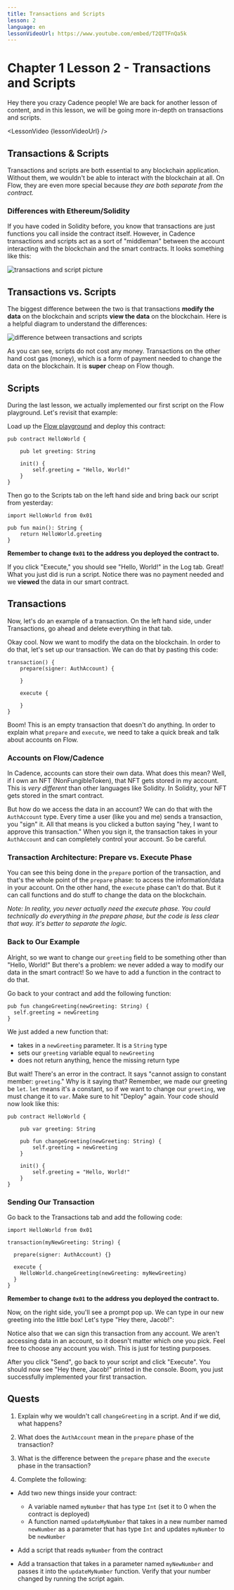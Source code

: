 ```yaml
---
title: Transactions and Scripts
lesson: 2
language: en
lessonVideoUrl: https://www.youtube.com/embed/T2QTTFnQa5k
---
```


<script>
  import LessonVideo from '$lib/components/atoms/LessonVideo.svelte';   
</script>

# Chapter 1 Lesson 2 - Transactions and Scripts

Hey there you crazy Cadence people! We are back for another lesson of content, and in this lesson, we will be going more in-depth on transactions and scripts.

<LessonVideo {lessonVideoUrl} />

## Transactions & Scripts

Transactions and scripts are both essential to any blockchain application. Without them, we wouldn't be able to interact with the blockchain at all. On Flow, they are even more special because *they are both separate from the contract.* 

### Differences with Ethereum/Solidity

If you have coded in Solidity before, you know that transactions are just functions you call inside the contract itself. However, in Cadence transactions and scripts act as a sort of "middleman" between the account interacting with the blockchain and the smart contracts. It looks something like this:

<img src="/courses/beginner-cadence/sctsworkflow.png" alt="transactions and script picture" size="400" />

## Transactions vs. Scripts

The biggest difference between the two is that transactions **modify the data** on the blockchain and scripts **view the data** on the blockchain. Here is a helpful diagram to understand the differences:

<img src="/courses/beginner-cadence/transactionvscript.png" alt="difference between transactions and scripts" size="400" />

As you can see, scripts do not cost any money. Transactions on the other hand cost gas (money), which is a form of payment needed to change the data on the blockchain. It is **super** cheap on Flow though.

## Scripts

During the last lesson, we actually implemented our first script on the Flow playground. Let's revisit that example:

Load up the [Flow playground](https://play.flow.com) and deploy this contract:

```cadence
pub contract HelloWorld {

    pub let greeting: String

    init() {
        self.greeting = "Hello, World!"
    }
}
```

Then go to the Scripts tab on the left hand side and bring back our script from yesterday:

```cadence
import HelloWorld from 0x01

pub fun main(): String {
    return HelloWorld.greeting
}
```

**Remember to change `0x01` to the address you deployed the contract to.**

If you click "Execute," you should see "Hello, World!" in the Log tab. Great! What you just did is run a script. Notice there was no payment needed and we **viewed** the data in our smart contract.

## Transactions

Now, let's do an example of a transaction. On the left hand side, under Transactions, go ahead and delete everything in that tab.

Okay cool. Now we want to modify the data on the blockchain. In order to do that, let's set up our transaction. We can do that by pasting this code:

```cadence
transaction() {
    prepare(signer: AuthAccount) {

    }

    execute {

    }
}
```

Boom! This is an empty transaction that doesn't do anything. In order to explain what `prepare` and `execute`, we need to take a quick break and talk about accounts on Flow.

### Accounts on Flow/Cadence

In Cadence, accounts can store their own data. What does this mean? Well, if I own an NFT (NonFungibleToken), that NFT gets stored in my account. This is *very different* than other languages like Solidity. In Solidity, your NFT gets stored in the smart contract. 

But how do we access the data in an account? We can do that with the `AuthAccount` type. Every time a user (like you and me) sends a transaction, you "sign" it. All that means is you clicked a button saying "hey, I want to approve this transaction." When you sign it, the transaction takes in your `AuthAccount` and can completely control your account. So be careful.

### Transaction Architecture: Prepare vs. Execute Phase

You can see this being done in the `prepare` portion of the transaction, and that's the whole point of the `prepare` phase: to access the information/data in your account. On the other hand, the `execute` phase can't do that. But it can call functions and do stuff to change the data on the blockchain. 

*Note: In reality, you never actually need the execute phase. You could technically do everything in the prepare phase, but the code is less clear that way. It's better to separate the logic.*

### Back to Our Example

Alright, so we want to change our `greeting` field to be something other than "Hello, World!" But there's a problem: we never added a way to modify our data in the smart contract! So we have to add a function in the contract to do that.

Go back to your contract and add the following function:

```cadence
pub fun changeGreeting(newGreeting: String) {
  self.greeting = newGreeting
}
```

We just added a new function that:
- takes in a `newGreeting` parameter. It is a `String` type
- sets our `greeting` variable equal to `newGreeting`
- does not return anything, hence the missing return type

But wait! There's an error in the contract. It says "cannot assign to constant member: `greeting`." Why is it saying that? Remember, we made our greeting be `let`. `let` means it's a constant, so if we want to change our `greeting`, we must change it to `var`. Make sure to hit "Deploy" again. Your code should now look like this:

```cadence
pub contract HelloWorld {

    pub var greeting: String

    pub fun changeGreeting(newGreeting: String) {
        self.greeting = newGreeting
    }

    init() {
        self.greeting = "Hello, World!"
    }
}
```

### Sending Our Transaction

Go back to the Transactions tab and add the following code:

```cadence
import HelloWorld from 0x01

transaction(myNewGreeting: String) {

  prepare(signer: AuthAccount) {}

  execute {
    HelloWorld.changeGreeting(newGreeting: myNewGreeting)
  }
}
```

**Remember to change `0x01` to the address you deployed the contract to.**

Now, on the right side, you'll see a prompt pop up. We can type in our new greeting into the little box! Let's type "Hey there, Jacob!":

Notice also that we can sign this transaction from any account. We aren't accessing data in an account, so it doesn't matter which one you pick. Feel free to choose any account you wish. This is just for testing purposes.

After you click "Send", go back to your script and click "Execute". You should now see "Hey there, Jacob!" printed in the console. Boom, you just successfully implemented your first transaction.

## Quests

1. Explain why we wouldn't call `changeGreeting` in a script. And if we did, what happens?

2. What does the `AuthAccount` mean in the `prepare` phase of the transaction?

3. What is the difference between the `prepare` phase and the `execute` phase in the transaction?

4. Complete the following:

- Add two new things inside your contract:

  - A variable named `myNumber` that has type `Int` (set it to 0 when the contract is deployed)
  - A function named `updateMyNumber` that takes in a new number named `newNumber` as a parameter that has type `Int` and updates `myNumber` to be `newNumber`

- Add a script that reads `myNumber` from the contract

- Add a transaction that takes in a parameter named `myNewNumber` and passes it into the `updateMyNumber` function. Verify that your number changed by running the script again.